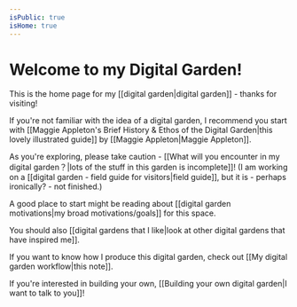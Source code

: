 ```yaml
---
isPublic: true
isHome: true
---
```


# Welcome to my Digital Garden!

This is the home page for my [[digital garden|digital garden]] - thanks for visiting!

If you're not familiar with the idea of a digital garden, I recommend you start with [[Maggie Appleton's Brief History & Ethos of the Digital Garden|this lovely illustrated guide]] by [[Maggie Appleton|Maggie Appleton]].

As you're exploring, please take caution - [[What will you encounter in my digital garden？|lots of the stuff in this garden is incomplete]]! (I am working on a [[digital garden - field guide for visitors|field guide]], but it is - perhaps ironically? - not finished.)

A good place to start might be reading about [[digital garden motivations|my broad motivations/goals]] for this space.

You should also [[digital gardens that I like|look at other digital gardens that have inspired me]].

If you want to know how I produce this digital garden, check out [[My digital garden workflow|this note]].

If you're interested in building your own, [[Building your own digital garden|I want to talk to you]]!